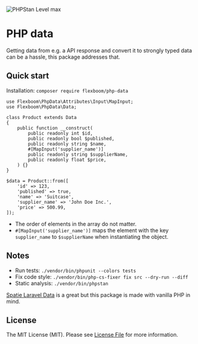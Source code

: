 ![PHPStan Level max](https://img.shields.io/badge/PHPStan-level%207-brightgreen.svg?style=flat)

# PHP data

Getting data from e.g. a API response and convert it to strongly typed data can be a hassle, this package addresses that.

## Quick start

Installation: `composer require flexboom/php-data`

```
use Flexboom\PhpData\Attributes\Input\MapInput;
use Flexboom\PhpData\Data;

class Product extends Data
{
    public function __construct(
        public readonly int $id,
        public readonly bool $published,
        public readonly string $name,
        #[MapInput('supplier_name')]
        public readonly string $supplierName,
        public readonly float $price,
    ) {}
}

$data = Product::from([
    'id' => 123,
    'published' => true,
    'name' => 'Suitcase',
    'supplier_name' => 'John Doe Inc.',
    'price' => 500.99,
]);
```
- The order of elements in the array do not matter.
- `#[MapInput('supplier_name')]` maps the element with the key `supplier_name` to `$supplierName` when instantiating the object.

## Notes

- Run tests: `./vendor/bin/phpunit --colors tests`
- Fix code style: `./vendor/bin/php-cs-fixer fix src --dry-run --diff`
- Static analysis: `./vendor/bin/phpstan`

[Spatie Laravel Data](https://github.com/spatie/laravel-data) is a great but this package is made with vanilla PHP in mind.

## License

The MIT License (MIT). Please see [License File](LICENSE.md) for more information.
